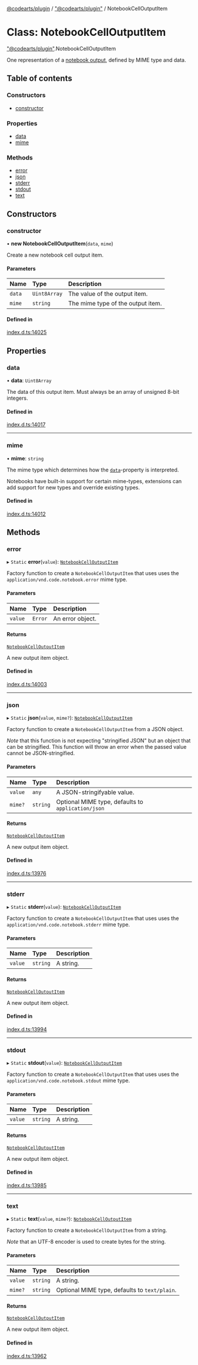 [@codearts/plugin](../README.md) / ["@codearts/plugin"](../modules/_codearts_plugin_.md) / NotebookCellOutputItem

# Class: NotebookCellOutputItem

["@codearts/plugin"](../modules/_codearts_plugin_.md).NotebookCellOutputItem

One representation of a [notebook output](codearts_plugin_.NotebookCellOutput.md), defined by MIME type and data.

## Table of contents

### Constructors

- [constructor](codearts_plugin_.NotebookCellOutputItem.md#constructor)

### Properties

- [data](codearts_plugin_.NotebookCellOutputItem.md#data)
- [mime](codearts_plugin_.NotebookCellOutputItem.md#mime)

### Methods

- [error](codearts_plugin_.NotebookCellOutputItem.md#error)
- [json](codearts_plugin_.NotebookCellOutputItem.md#json)
- [stderr](codearts_plugin_.NotebookCellOutputItem.md#stderr)
- [stdout](codearts_plugin_.NotebookCellOutputItem.md#stdout)
- [text](codearts_plugin_.NotebookCellOutputItem.md#text)

## Constructors

### constructor

• **new NotebookCellOutputItem**(`data`, `mime`)

Create a new notebook cell output item.

#### Parameters

| Name | Type | Description |
| :------ | :------ | :------ |
| `data` | `Uint8Array` | The value of the output item. |
| `mime` | `string` | The mime type of the output item. |

#### Defined in

[index.d.ts:14025](https://github.com/huaweicloud/cloudide-plugin-api/blob/03b481c/index.d.ts#L14025)

## Properties

### data

• **data**: `Uint8Array`

The data of this output item. Must always be an array of unsigned 8-bit integers.

#### Defined in

[index.d.ts:14017](https://github.com/huaweicloud/cloudide-plugin-api/blob/03b481c/index.d.ts#L14017)

___

### mime

• **mime**: `string`

The mime type which determines how the [`data`](codearts_plugin_.NotebookCellOutputItem.md#data)-property
is interpreted.

Notebooks have built-in support for certain mime-types, extensions can add support for new
types and override existing types.

#### Defined in

[index.d.ts:14012](https://github.com/huaweicloud/cloudide-plugin-api/blob/03b481c/index.d.ts#L14012)

## Methods

### error

▸ `Static` **error**(`value`): [`NotebookCellOutputItem`](codearts_plugin_.NotebookCellOutputItem.md)

Factory function to create a `NotebookCellOutputItem` that uses
uses the `application/vnd.code.notebook.error` mime type.

#### Parameters

| Name | Type | Description |
| :------ | :------ | :------ |
| `value` | `Error` | An error object. |

#### Returns

[`NotebookCellOutputItem`](codearts_plugin_.NotebookCellOutputItem.md)

A new output item object.

#### Defined in

[index.d.ts:14003](https://github.com/huaweicloud/cloudide-plugin-api/blob/03b481c/index.d.ts#L14003)

___

### json

▸ `Static` **json**(`value`, `mime?`): [`NotebookCellOutputItem`](codearts_plugin_.NotebookCellOutputItem.md)

Factory function to create a `NotebookCellOutputItem` from
a JSON object.

*Note* that this function is not expecting "stringified JSON" but
an object that can be stringified. This function will throw an error
when the passed value cannot be JSON-stringified.

#### Parameters

| Name | Type | Description |
| :------ | :------ | :------ |
| `value` | `any` | A JSON-stringifyable value. |
| `mime?` | `string` | Optional MIME type, defaults to `application/json` |

#### Returns

[`NotebookCellOutputItem`](codearts_plugin_.NotebookCellOutputItem.md)

A new output item object.

#### Defined in

[index.d.ts:13976](https://github.com/huaweicloud/cloudide-plugin-api/blob/03b481c/index.d.ts#L13976)

___

### stderr

▸ `Static` **stderr**(`value`): [`NotebookCellOutputItem`](codearts_plugin_.NotebookCellOutputItem.md)

Factory function to create a `NotebookCellOutputItem` that uses
uses the `application/vnd.code.notebook.stderr` mime type.

#### Parameters

| Name | Type | Description |
| :------ | :------ | :------ |
| `value` | `string` | A string. |

#### Returns

[`NotebookCellOutputItem`](codearts_plugin_.NotebookCellOutputItem.md)

A new output item object.

#### Defined in

[index.d.ts:13994](https://github.com/huaweicloud/cloudide-plugin-api/blob/03b481c/index.d.ts#L13994)

___

### stdout

▸ `Static` **stdout**(`value`): [`NotebookCellOutputItem`](codearts_plugin_.NotebookCellOutputItem.md)

Factory function to create a `NotebookCellOutputItem` that uses
uses the `application/vnd.code.notebook.stdout` mime type.

#### Parameters

| Name | Type | Description |
| :------ | :------ | :------ |
| `value` | `string` | A string. |

#### Returns

[`NotebookCellOutputItem`](codearts_plugin_.NotebookCellOutputItem.md)

A new output item object.

#### Defined in

[index.d.ts:13985](https://github.com/huaweicloud/cloudide-plugin-api/blob/03b481c/index.d.ts#L13985)

___

### text

▸ `Static` **text**(`value`, `mime?`): [`NotebookCellOutputItem`](codearts_plugin_.NotebookCellOutputItem.md)

Factory function to create a `NotebookCellOutputItem` from a string.

*Note* that an UTF-8 encoder is used to create bytes for the string.

#### Parameters

| Name | Type | Description |
| :------ | :------ | :------ |
| `value` | `string` | A string. |
| `mime?` | `string` | Optional MIME type, defaults to `text/plain`. |

#### Returns

[`NotebookCellOutputItem`](codearts_plugin_.NotebookCellOutputItem.md)

A new output item object.

#### Defined in

[index.d.ts:13962](https://github.com/huaweicloud/cloudide-plugin-api/blob/03b481c/index.d.ts#L13962)
